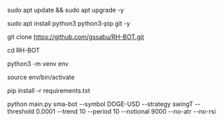 sudo apt update && sudo apt upgrade -y

sudo apt install python3 python3-pip git -y

git clone https://github.com/gssabu/RH-BOT.git

cd RH-BOT

python3 -m venv env

source env/bin/activate

pip install -r requirements.txt

python main.py sma-bot --symbol DOGE-USD --strategy swingT --threshold 0.0001 --trend 10 --period 10 --notional 9000 --no-atr --no-rsi
